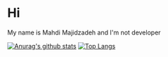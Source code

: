 # Hi

My name is Mahdi Majidzadeh and I'm not developer

[![Anurag's github stats](https://github-readme-stats.vercel.app/api?username=MahdiMajidzadeh&show_icons=true)](https://github.com/anuraghazra/github-readme-stats)
[![Top Langs](https://github-readme-stats.vercel.app/api/top-langs/?username=MahdiMajidzadeh&langs_count=10&layout=compact)](https://github.com/anuraghazra/github-readme-stats)
